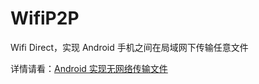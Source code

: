 # WifiP2P

Wifi Direct，实现 Android 手机之间在局域网下传输任意文件

详情请看：[Android 实现无网络传输文件](https://juejin.cn/post/6844903565186596872)
